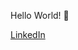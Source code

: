 Hello World! 👋

<a href="https://www.linkedin.com/in/justine-dancel-8aa4b4182/" target="_blank" rel="noopener noreferrer">
    LinkedIn
</a>

<!---
justinedancel/justinedancel is a ✨ special ✨ repository because its `README.md` (this file) appears on your GitHub profile.
You can click the Preview link to take a look at your changes.
--->
